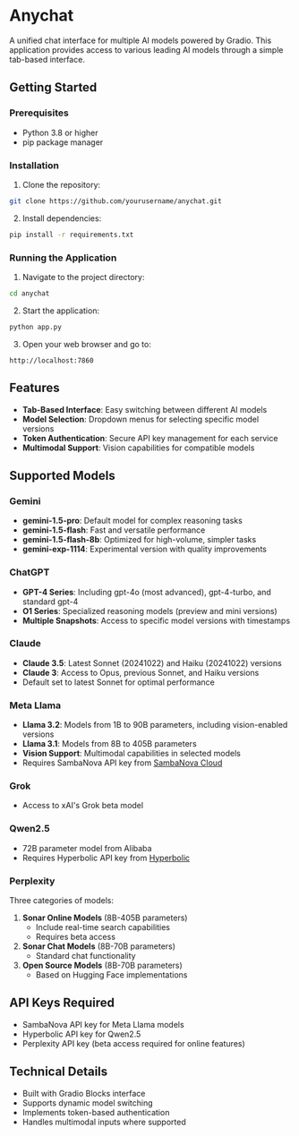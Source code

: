 # Anychat

A unified chat interface for multiple AI models powered by Gradio. This application provides access to various leading AI models through a simple tab-based interface.

## Getting Started

### Prerequisites
- Python 3.8 or higher
- pip package manager

### Installation
1. Clone the repository:
```bash
git clone https://github.com/yourusername/anychat.git
```
2. Install dependencies:
```bash
pip install -r requirements.txt

```

### Running the Application
1. Navigate to the project directory:
```bash
cd anychat
```

2. Start the application:
```bash
python app.py
```

3. Open your web browser and go to:
```
http://localhost:7860
```

## Features

- **Tab-Based Interface**: Easy switching between different AI models
- **Model Selection**: Dropdown menus for selecting specific model versions
- **Token Authentication**: Secure API key management for each service
- **Multimodal Support**: Vision capabilities for compatible models

## Supported Models

### Gemini
- **gemini-1.5-pro**: Default model for complex reasoning tasks
- **gemini-1.5-flash**: Fast and versatile performance
- **gemini-1.5-flash-8b**: Optimized for high-volume, simpler tasks
- **gemini-exp-1114**: Experimental version with quality improvements

### ChatGPT
- **GPT-4 Series**: Including gpt-4o (most advanced), gpt-4-turbo, and standard gpt-4
- **O1 Series**: Specialized reasoning models (preview and mini versions)
- **Multiple Snapshots**: Access to specific model versions with timestamps

### Claude
- **Claude 3.5**: Latest Sonnet (20241022) and Haiku (20241022) versions
- **Claude 3**: Access to Opus, previous Sonnet, and Haiku versions
- Default set to latest Sonnet for optimal performance

### Meta Llama
- **Llama 3.2**: Models from 1B to 90B parameters, including vision-enabled versions
- **Llama 3.1**: Models from 8B to 405B parameters
- **Vision Support**: Multimodal capabilities in selected models
- Requires SambaNova API key from [SambaNova Cloud](https://cloud.sambanova.ai/)

### Grok
- Access to xAI's Grok beta model

### Qwen2.5
- 72B parameter model from Alibaba
- Requires Hyperbolic API key from [Hyperbolic](https://app.hyperbolic.xyz/)

### Perplexity
Three categories of models:
1. **Sonar Online Models** (8B-405B parameters)
   - Include real-time search capabilities
   - Requires beta access
2. **Sonar Chat Models** (8B-70B parameters)
   - Standard chat functionality
3. **Open Source Models** (8B-70B parameters)
   - Based on Hugging Face implementations

## API Keys Required

- SambaNova API key for Meta Llama models
- Hyperbolic API key for Qwen2.5
- Perplexity API key (beta access required for online features)

## Technical Details

- Built with Gradio Blocks interface
- Supports dynamic model switching
- Implements token-based authentication
- Handles multimodal inputs where supported